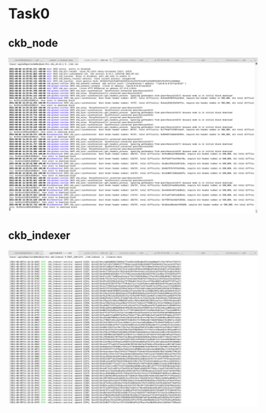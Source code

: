 # Task0

## ckb_node

![ckb_node](./ckb_node.png)

## ckb_indexer

![ckb_indexer](./ckb_indexer.png)

